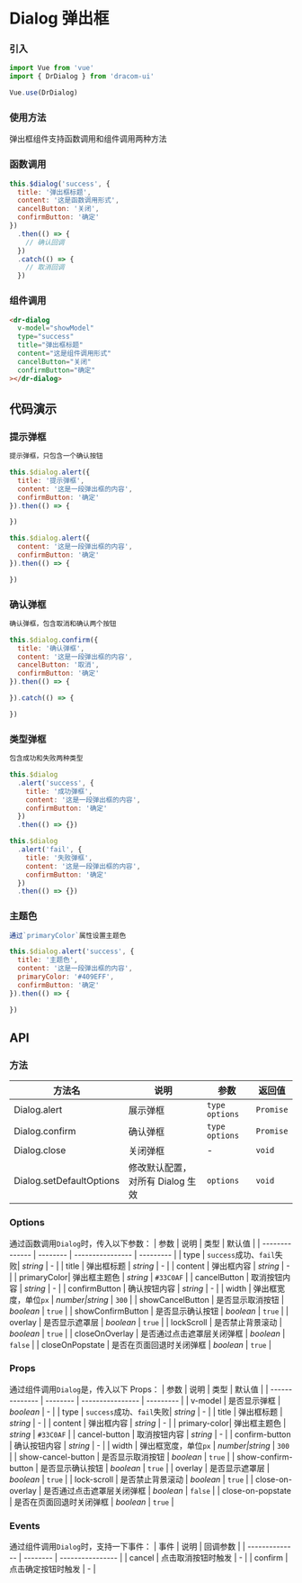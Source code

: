 # Dialog 弹出框

### 引入

```js
import Vue from 'vue'
import { DrDialog } from 'dracom-ui'

Vue.use(DrDialog)
```

### 使用方法

弹出框组件支持函数调用和组件调用两种方法

### 函数调用

```js
this.$dialog('success', {
  title: '弹出框标题',
  content: '这是函数调用形式',
  cancelButton: '关闭',
  confirmButton: '确定'
})
  .then(() => {
    // 确认回调
  })
  .catch(() => {
    // 取消回调
  })
```

### 组件调用

```html
<dr-dialog
  v-model="showModel"
  type="success"
  title="弹出框标题"
  content="这是组件调用形式"
  cancelButton="关闭"
  confirmButton="确定"
></dr-dialog>
```

## 代码演示

### 提示弹框

```js
提示弹框，只包含一个确认按钮

this.$dialog.alert({
  title: '提示弹框',
  content: '这是一段弹出框的内容',
  confirmButton: '确定'
}).then(() => {

})

this.$dialog.alert({
  content: '这是一段弹出框的内容',
  confirmButton: '确定'
}).then(() => {

})
```

### 确认弹框

```js
确认弹框，包含取消和确认两个按钮

this.$dialog.confirm({
  title: '确认弹框',
  content: '这是一段弹出框的内容',
  cancelButton: '取消',
  confirmButton: '确定'
}).then(() => {

}).catch(() => {

})
```

### 类型弹框

```js
包含成功和失败两种类型

this.$dialog
  .alert('success', {
    title: '成功弹框',
    content: '这是一段弹出框的内容',
    confirmButton: '确定'
  })
  .then(() => {})

this.$dialog
  .alert('fail', {
    title: '失败弹框',
    content: '这是一段弹出框的内容',
    confirmButton: '确定'
  })
  .then(() => {})
```

### 主题色

```js
通过`primaryColor`属性设置主题色

this.$dialog.alert('success', {
  title: '主题色',
  content: '这是一段弹出框的内容',
  primaryColor: '#409EFF',
  confirmButton: '确定'
}).then(() => {

})
```

## API

### 方法

| 方法名                   | 说明                             | 参数             | 返回值    |
| ------------------------ | -------------------------------- | ---------------- | --------- |
| Dialog.alert             | 展示弹框                         | `type` `options` | `Promise` |
| Dialog.confirm           | 确认弹框                         | `type` `options` | `Promise` |
| Dialog.close             | 关闭弹框                         | -                | `void`    |
| Dialog.setDefaultOptions | 修改默认配置，对所有 Dialog 生效 | `options`        | `void`    |

### Options

通过函数调用`Dialog`时，传入以下参数：
| 参数 | 说明 | 类型 | 默认值 |
| -------------- | -------- | ---------------- | --------- |
| type | `success`成功、`fail`失败| _string_ | - |
| title | 弹出框标题 | _string_ | - |
| content | 弹出框内容 | _string_ | - |
| primaryColor| 弹出框主题色 | _string_ | `#33C0AF` |
| cancelButton | 取消按钮内容 | _string_ | - |
| confirmButton | 确认按钮内容 | _string_ | - |
| width | 弹出框宽度，单位`px` | _number\|string_ | `300` |
| showCancelButton | 是否显示取消按钮 | _boolean_ | `true` |
| showConfirmButton | 是否显示确认按钮 | _boolean_ | `true` |
| overlay | 是否显示遮罩层 | _boolean_ | `true` |
| lockScroll | 是否禁止背景滚动 | _boolean_ | `true` |
| closeOnOverlay | 是否通过点击遮罩层关闭弹框 | _boolean_ | `false` |
| closeOnPopstate | 是否在页面回退时关闭弹框 | _boolean_ | `true` |

### Props

通过组件调用`Dialog`是，传入以下 Props：
| 参数 | 说明 | 类型 | 默认值 |
| -------------- | -------- | ---------------- | --------- |
| v-model | 是否显示弹框 | _boolean_ | - |
| type | `success`成功、`fail`失败| _string_ | - |
| title | 弹出框标题 | _string_ | - |
| content | 弹出框内容 | _string_ | - |
| primary-color| 弹出框主题色 | _string_ | `#33C0AF` |
| cancel-button | 取消按钮内容 | _string_ | - |
| confirm-button | 确认按钮内容 | _string_ | - |
| width | 弹出框宽度，单位`px` | _number\|string_ | `300` |
| show-cancel-button | 是否显示取消按钮 | _boolean_ | `true` |
| show-confirm-button | 是否显示确认按钮 | _boolean_ | `true` |
| overlay | 是否显示遮罩层 | _boolean_ | `true` |
| lock-scroll | 是否禁止背景滚动 | _boolean_ | `true` |
| close-on-overlay | 是否通过点击遮罩层关闭弹框 | _boolean_ | `false` |
| close-on-popstate | 是否在页面回退时关闭弹框 | _boolean_ | `true` |

### Events

通过组件调用`Dialog`时，支持一下事件：
| 事件 | 说明 | 回调参数 |
| -------------- | -------- | ---------------- |
| cancel | 点击取消按钮时触发 | - |
| confirm | 点击确定按钮时触发 | - |

